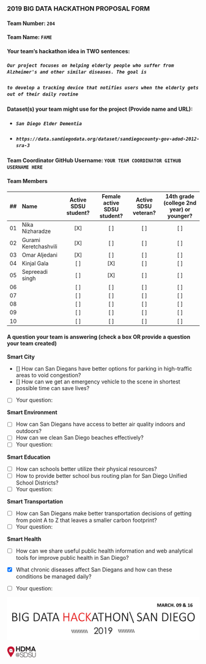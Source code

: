 ### 2019 BIG DATA HACKATHON PROPOSAL FORM

#### Team Number: `204`  

#### Team Name: `FAME`    
  
#### Your team’s hackathon idea in TWO sentences:
##### `Our project focuses on helping elderly people who suffer from Alzheimer's and other similar diseases. The goal is`
##### `to develop a tracking device that notifies users when the elderly gets out of their daily routine`  
  
#### Dataset(s) your team might use for the project (Provide name and URL):
- ##### `San Diego Elder Dementia`
- ##### `https://data.sandiegodata.org/dataset/sandiegocounty-gov-adod-2012-sra-3`

#### Team Coordinator GitHub Username: `YOUR TEAM COORDINATOR GITHUB USERNAME HERE`

#### Team Members
| ## |        Name         | Active SDSU student? | Female active SDSU student? | Active SDSU veteran? | 14th grade (college 2nd year) or younger? |
| -- | :------------------ |        :---:         |            :---:            |        :---:         |                  :---:                        |
| 01 | Nika Nizharadze     |         [X]          |             [ ]             |         [ ]          |                   [ ]                          |
| 02 |Gurami Keretchashvili|         [X]          |             [ ]             |         [ ]          |                   [ ]                          |
| 03 |   Omar Aljedani     |         [X]          |             [ ]             |         [ ]          |                   [ ]                          |
| 04 |  Kinjal Gala        |         [ ]          |             [X]             |         [ ]          |                   [ ]                          |
| 05 | Sepreeadi singh     |         [ ]          |             [X]             |         [ ]          |                   [ ]                     |
| 06 |                     |         [ ]          |             [ ]             |         [ ]          |                   [ ]                     |
| 07 |                     |         [ ]          |             [ ]             |         [ ]          |                   [ ]                     |
| 08 |                     |         [ ]          |             [ ]             |         [ ]          |                   [ ]                     |
| 09 |                     |         [ ]          |             [ ]             |         [ ]          |                   [ ]                     |
| 10 |                     |         [ ]          |             [ ]             |         [ ]          |                   [ ]                     |
  
#### A question your team is answering (check a box OR provide a question your team created)

**Smart City**
- [] How can San Diegans have better options for parking in high-traffic areas to void congestion?
- [] How can we get an emergency vehicle to the scene in shortest possible time can save lives?
- [ ] Your question:

**Smart Environment**
- [ ] How can San Diegans have access to better air quality indoors and outdoors?
- [ ] How can we clean San Diego beaches effectively?
- [ ] Your question:

**Smart Education**
- [ ] How can schools better utilize their physical resources?
- [ ] How to provide better school bus routing plan for San Diego Unified School Districts?
- [ ] Your question:

**Smart Transportation**
- [ ] How can San Diegans make better transportation decisions of getting from point A to Z that leaves a smaller carbon footprint?
- [ ] Your question:

**Smart Health**
- [ ] How can we share useful public health information and web analytical tools for improve public health in San Diego?
- [X] What chronic diseases affect San Diegans and how can these conditions be managed daily?
- [ ] Your question:


![bigdatahackathon4sd](https://github.com/BigDataForSanDiego/00-Proposal-Templates/blob/master/img/big_data_2019.jpg "Big Data Hackathon for San Diego 2019")  

<img height="15%" width="15%" alt="hdma" src="https://github.com/BigDataForSanDiego/00-Proposal-Templates/blob/master/img/hdma2.png"> 
